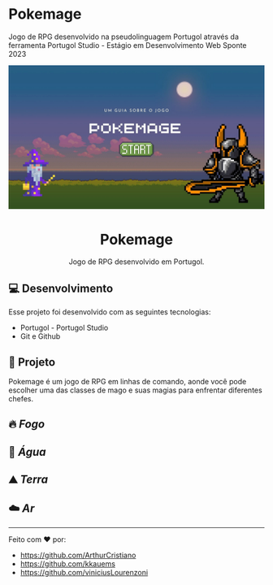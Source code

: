 # Pokemage
Jogo de RPG desenvolvido na pseudolinguagem Portugol através da ferramenta Portugol Studio - Estágio em Desenvolvimento Web Sponte 2023

<img src="Capa_apresentacao.jpg">

<h1 align="center"> Pokemage </h1>

<p align="center">
Jogo de RPG desenvolvido em Portugol.
</p>

## :computer: Desenvolvimento

Esse projeto foi desenvolvido com as seguintes tecnologias:

- Portugol - Portugol Studio
- Git e Github

## :file_folder: Projeto

Pokemage é um jogo de RPG em linhas de comando, aonde você pode escolher uma das classes de mago e suas magias para enfrentar diferentes chefes.

## :fire: *Fogo* 
## :ocean: *Água*
## :mountain: *Terra*
## :cloud: *Ar*

---

Feito com ♥ por:
- https://github.com/ArthurCristiano
- https://github.com/kkauems
- https://github.com/viniciusLourenzoni
